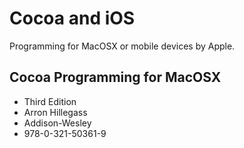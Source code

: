 # Cocoa and iOS

Programming for MacOSX or mobile devices by Apple.

## Cocoa Programming for MacOSX
* Third Edition
* Arron Hillegass
* Addison-Wesley
* 978-0-321-50361-9

